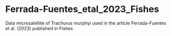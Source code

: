 # Ferrada-Fuentes_etal_2023_Fishes
Data microsatellite of Trachurus murphyi used in the article Ferrada-Fuentes et al. (2023) published in Fishes
